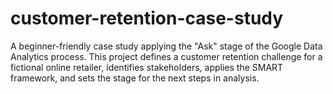 # customer-retention-case-study
A beginner-friendly case study applying the "Ask" stage of the Google Data Analytics process.  This project defines a customer retention challenge for a fictional online retailer, identifies  stakeholders, applies the SMART framework, and sets the stage for the next steps in analysis.
